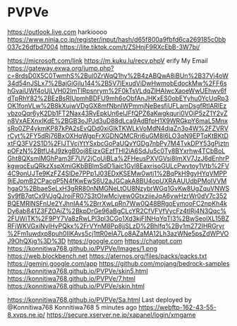# PVPVe
https://outlook.live.com
harkioooo
https://www.ninja.co.jp/register/input/hash/d65f800a9fbfd6ca269185c0bb037c26dfbd7004
https://lite.tiktok.com/t/ZSHnjF9RXcEbB-3W7bi/

https://microsoft.com/link
https://m.kuku.lu/recv.phpV
erify My Email https://gateway.exwa.org/jump.php?c=8rdsD0X5C0TwmhS%2BuI0ZrWqQ1hy%2B4zABQwA8iBUn%2B37Vj4oW34d54nJSLx7%2BajGiGjlu144%2B5V7lExudViDwHwmobEdockMw%2FF6shGvaiUWf4oUjLVH02ImTIRpsnrym%2F0kTsVLdqZlHAlwcXaoeWwUEhwv6fdTpRhY82%2BEzBsRIUpmhBDFU9mh6oObfAnJHKxES0obEYyhu0YcUqRp3OK1fonVLw%2B8kXujwVDgGX8mfNbnIWPmmjNeBesfjUFLamDsgfRtlARlEzvbzoQqr6yK2Db1FT2Nax43RvEpkUn6elJFfQPZ6aKwgkquri0VOiP5zZ1Y2vZn8VxAEXnxIKdE%2BGB3oJPJd3uD88dLca9AdBfpH1X9WRGkpY6maL5MnxsRo0ZP4ykmKP87kPA2sEvQDd0xiGIkTKWLkVoMdN4djaZn3o4W%2FZVRVrCyt%2FY5dRj76BxOXHqWgpFrXGDNQMCRri6uGM8I6LO3qN9EPTqKtBKtDxtFQ3FV2S1D%2FlJTVcjYtYSxbcGoPaUQvYGDg7nbPy7M4TvkDPY53gPjztnpOFzN%2BtfU4J9zkgB0oj8EizxGEzfTHI2iA6SdJu5c0Ty8BYxrhw4TCbBoLGht8QXsmIMGhPam3F7UV2jCoUiBLa%2FHeusPXVGVsi8ImXV7JzJ6dEnhrPkgwqcEuQRkzXspXmiGKbBBlmSdD1iaic1Gyl8EaxrisoGULcPwvtoy1Vtb%2FV4C9onUJTe9KzFZ4SIDe7PPp1J03EDxKSEMw0wtj1%2BqPkH9gyHYqVMPP9iEJpmB2CPacgP5N4fKwEwS6U2aJGCakA8BU4opUXRAAUUdbPMoIVVMhgaO%2BbaeSeLxH3gRR80nNMGNeLtOU8NzybrWGq1GvKw8UgZquVNWSSv9fB7qtCx9VJgQJroiFR07S3tOIwMciyew0GtxziieJqA6vwHzrWr0dV7c352BQEMRlNSFnUe2YJhnIA4%2BrrXwLpRn7Ww0Q48BRgoEymooFC2npKh4kDy6ab841Z3FZOAjZ%2BkpDrGe96aBgCLcYR2CfVFVfVycFz4tlRj4N3Qqc%2FUWiTK%2F9PY7Va8zRwLPl3pl3CGo1Xd3kjFINHqYqTl3%2BwSeolXL15BZRFjWKVGxiNyIHyPQkx%2FrVYnM8Pp8jjSLzD%2Bhlfq%2By1m272IHRGryr%2Fm1uwdxp8puh0IIKAvs5cj1ttR0eIA7Lo8AZaMA12Lh3azWNe5psZdWPVOJ9OhQXjg%3D%3D
https://google.com https://chatgpt.com
https://konnitiwa768.github.io/PVPVe/Images/1.png
https://web.blockbench.net
https://aternos.org/files/packs/packs.txt
https://gemini.google.com/app
https://github.com/mojang/bedrock-samples
https://konnitiwa768.github.io/PVPVe/skin5.html
https://konnitiwa768.github.io/PVPVe/7.html
https://konnitiwa768.github.io/PVPVe/skin.html

https://konnitiwa768.github.io/PVPVe/Sa.html
Last deployed by @Konnitiwa768 Konnitiwa768 5 minutes ago
https://webftp-162-43-55-8.xvps.ne.jp/
https://secure.xserver.ne.jp/xapanel/login/xmgame

